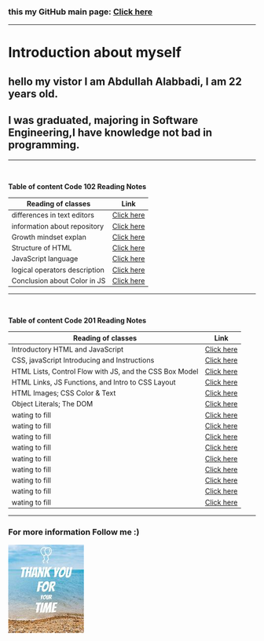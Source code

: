 ### this my GitHub main page: [Click here](https://github.com/Abdullah-Alabbadi)

---

# **Introduction about myself**

## hello my vistor I am Abdullah Alabbadi, I am 22 years old.

## I was graduated, majoring in Software Engineering,I have knowledge not bad in programming.

---

<br>

**Table of content Code 102 Reading Notes**

| Reading of classes            | Link                           |
| ----------------------------- | ------------------------------ |
| differences in text editors   | [Click here](Code102/read.md)  |
| information about repository  | [Click here](Code102/read1.md) |
| Growth mindset explan         | [Click here](Code102/read2.md) |
| Structure of HTML             | [Click here](Code102/read3.md) |
| JavaScript language           | [Click here](Code102/read4.md) |
| logical operators description | [Click here](Code102/read5.md) |
| Conclusion about Color in JS  | [Click here](Code102/read6.md) |

---

<br>

**Table of content Code 201 Reading Notes**

| Reading of classes                                      | Link                              |
| ------------------------------------------------------- | --------------------------------- |
| Introductory HTML and JavaScript                        | [Click here](Code201/class-01.md) |
| CSS, javaScript Introducing and Instructions            | [Click here](Code201/class-02.md) |
| HTML Lists, Control Flow with JS, and the CSS Box Model | [Click here](Code201/class-03.md) |
| HTML Links, JS Functions, and Intro to CSS Layout       | [Click here](Code201/class-04.md) |
| HTML Images; CSS Color & Text                           | [Click here](Code201/class-05.md) |
| Object Literals; The DOM                                | [Click here](Code201/class-06.md) |
| wating to fill                                          | [Click here](Code201/class-07.md) |
| wating to fill                                          | [Click here](Code201/class-08.md) |
| wating to fill                                          | [Click here](Code201/class-09.md) |
| wating to fill                                          | [Click here](Code201/class-10.md) |
| wating to fill                                          | [Click here](Code201/class-11.md) |
| wating to fill                                          | [Click here](Code201/class-12.md) |
| wating to fill                                          | [Click here](Code201/class-13.md) |
| wating to fill                                          | [Click here](Code201/class-14.md) |
| wating to fill                                          | [Click here](Code201/class-15.md) |

---

### For more information Follow me :)

![thankyou photo](Code102/thankYou.jpg)
